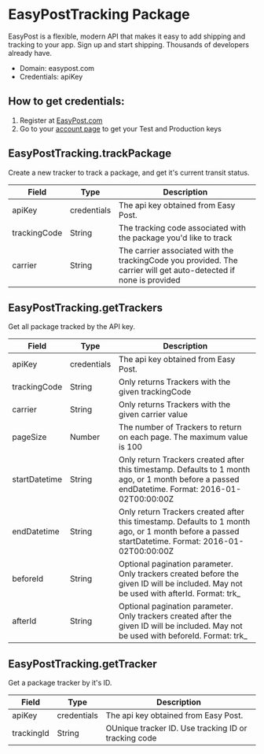 # EasyPostTracking Package
EasyPost is a flexible, modern API that makes it easy to add shipping and tracking to your app. Sign up and start shipping. Thousands of developers already have.
* Domain: easypost.com
* Credentials: apiKey

## How to get credentials: 
1. Register at [EasyPost.com](https://www.easypost.com)
2. Go to your [account page](https://www.easypost.com/account/api-keys) to get your Test and Production keys

## EasyPostTracking.trackPackage
Create a new tracker to track a package, and get it's current transit status.

| Field       | Type       | Description
|-------------|------------|----------
| apiKey      | credentials| The api key obtained from Easy Post.
| trackingCode| String     | The tracking code associated with the package you'd like to track
| carrier     | String     | The carrier associated with the trackingCode you provided. The carrier will get auto-detected if none is provided

## EasyPostTracking.getTrackers
Get all package tracked by the API key.

| Field        | Type       | Description
|--------------|------------|----------
| apiKey       | credentials| The api key obtained from Easy Post.
| trackingCode | String     | Only returns Trackers with the given trackingCode
| carrier      | String     | Only returns Trackers with the given carrier value
| pageSize     | Number     | The number of Trackers to return on each page. The maximum value is 100
| startDatetime| String     | Only return Trackers created after this timestamp. Defaults to 1 month ago, or 1 month before a passed endDatetime. Format: 2016-01-02T00:00:00Z
| endDatetime  | String     | Only return Trackers created after this timestamp. Defaults to 1 month ago, or 1 month before a passed startDatetime. Format: 2016-01-02T00:00:00Z
| beforeId     | String     | Optional pagination parameter. Only trackers created before the given ID will be included. May not be used with afterId. Format: trk_
| afterId      | String     | Optional pagination parameter. Only trackers created after the given ID will be included. May not be used with beforeId. Format: trk_

## EasyPostTracking.getTracker
Get a package tracker by it's ID.

| Field     | Type       | Description
|-----------|------------|----------
| apiKey    | credentials| The api key obtained from Easy Post.
| trackingId| String     | OUnique tracker ID. Use tracking ID or tracking code

